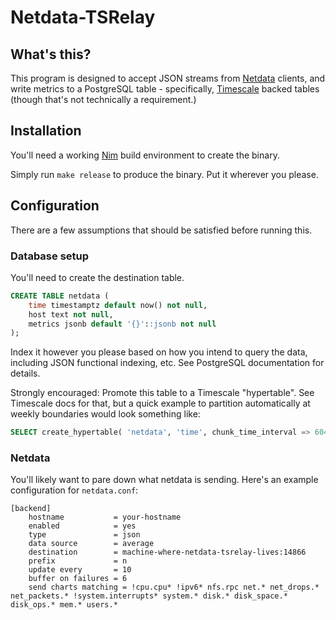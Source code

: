 
Netdata-TSRelay
===============

What's this?
------------

This program is designed to accept JSON streams from
[Netdata](http://netdata.io) clients, and write metrics to a PostgreSQL table -
specifically, [Timescale](http://timescale.com) backed tables (though
that's not technically a requirement.)


Installation
------------

You'll need a working [Nim](http://nim-lang.org) build environment to
create the binary.

Simply run `make release` to produce the binary.  Put it wherever you
please.


Configuration
-------------

There are a few assumptions that should be satisfied before running
this.

### Database setup

You'll need to create the destination table.

```sql
CREATE TABLE netdata (
	time timestamptz default now() not null,
	host text not null,
	metrics jsonb default '{}'::jsonb not null
);
```

Index it however you please based on how you intend to query the data,
including JSON functional indexing, etc.  See PostgreSQL documentation
for details.

Strongly encouraged:  Promote this table to a Timescale "hypertable".
See Timescale docs for that, but a quick example to partition
automatically at weekly boundaries would look something like:

```sql
SELECT create_hypertable( 'netdata', 'time', chunk_time_interval => 604800000000 );
```



### Netdata

You'll likely want to pare down what netdata is sending.  Here's an
example configuration for `netdata.conf`:

```
[backend]
    hostname           = your-hostname
    enabled            = yes
    type               = json
    data source        = average
    destination        = machine-where-netdata-tsrelay-lives:14866
    prefix             = n
    update every       = 10
    buffer on failures = 6
    send charts matching = !cpu.cpu* !ipv6* nfs.rpc net.* net_drops.* net_packets.* !system.interrupts* system.* disk.* disk_space.* disk_ops.* mem.* users.*
```


